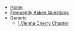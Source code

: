 * [Home](/)
* [Frequently Asked Questions](/grid/faq/README.md)
* Generic
   * [1.Vienna Cherry Chapter](/grid/faq/generic/vcc_faq.md)
